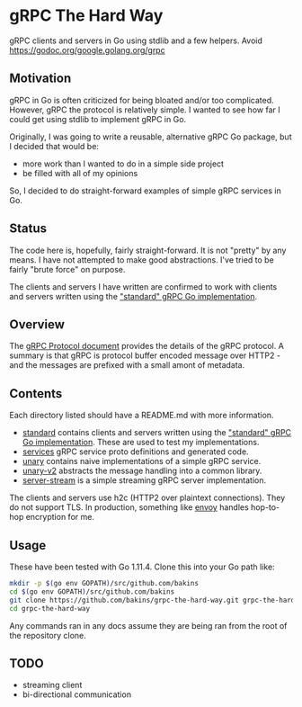 # gRPC The Hard Way

gRPC clients and servers in Go using stdlib and a few helpers. Avoid https://godoc.org/google.golang.org/grpc

## Motivation

gRPC in Go is often criticized for being bloated and/or too complicated.
However, gRPC the protocol is relatively simple.  I wanted to see
how far I could get using stdlib to implement gRPC in Go.

Originally, I was going to write a reusable, alternative gRPC Go package,
but I decided that would be:
* more work than I wanted to do in a simple side project
* be filled with all of my opinions

So, I decided to do straight-forward examples of simple gRPC services in Go.

## Status

The code here is, hopefully, fairly straight-forward.  It is not "pretty" by any means. I have not attempted to make good abstractions. I've tried
to be fairly "brute force" on purpose.

The clients and servers I have written are confirmed to work with clients and
servers written using the ["standard" gRPC Go implementation](https://godoc.org/google.golang.org/grpc).

## Overview

The [gRPC Protocol document](https://github.com/grpc/grpc/blob/master/doc/PROTOCOL-HTTP2.md) provides the details of the gRPC protocol.  A summary is that gRPC is protocol buffer encoded message over HTTP2 - and the messages are prefixed with a small amont of metadata.

## Contents

Each directory listed should have a README.md with more information.

* [standard](./standard) contains clients and servers written using the ["standard" gRPC Go implementation](https://godoc.org/google.golang.org/grpc). These are used to test my implementations.
* [services](./services) gRPC service proto definitions and generated code.
* [unary](./unary) contains naive implementations of a simple gRPC service.
* [unary-v2](./unary-v2) abstracts the message handling into a common library.
* [server-stream](./server-stream) is a simple streaming gRPC server implementation.


The clients and servers use h2c (HTTP2 over plaintext connections). They do not support TLS.  In production, something like [envoy](https://www.envoyproxy.io) handles hop-to-hop encryption for me.

## Usage

These have been tested with Go 1.11.4.  Clone this into your Go path like:

```bash
mkdir -p $(go env GOPATH)/src/github.com/bakins
cd $(go env GOPATH)/src/github.com/bakins
git clone https://github.com/bakins/grpc-the-hard-way.git grpc-the-hard-way
cd grpc-the-hard-way
```

Any commands ran in any docs assume they are being ran from the root of the
repository clone.

## TODO

* streaming client
* bi-directional communication

